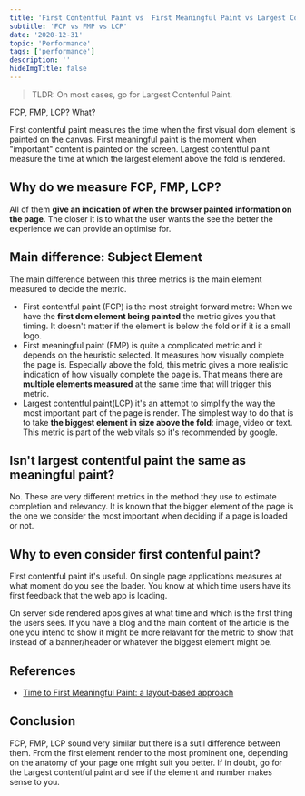 ```yaml
---
title: 'First Contentful Paint vs  First Meaningful Paint vs Largest Contentful Paint'
subtitle: 'FCP vs FMP vs LCP'
date: '2020-12-31'
topic: 'Performance'
tags: ['performance']
description: ''
hideImgTitle: false
---
```


> TLDR: On most cases, go for Largest Contenful Paint.

FCP, FMP, LCP? What?

First contentful paint measures the time when the first visual dom element is painted on the canvas. First meaningful paint is the moment when "important" content is painted on the screen. Largest contentful paint measure the time at which the largest element above the fold is rendered.

## Why do we measure FCP, FMP, LCP?

All of them **give an indication of when the browser painted information on the page**. The closer it is to what the user wants the see the better the experience we can provide an optimise for.

## Main difference: Subject Element

The main difference between this three metrics is the main element measured to decide the metric.

- First contentful paint (FCP) is the most straight forward metrc: When we have the **first dom element being painted** the metric gives you that timing. It doesn't matter if the element is below the fold or if it is a small logo.
- First meaningful paint (FMP) is quite a complicated metric and it depends on the heuristic selected. It measures how visually complete the page is. Especially above the fold, this metric gives a more realistic indication of how visually complete the page is. That means there are **multiple elements measured** at the same time that will trigger this metric.
- Largest contentful paint(LCP) it's an attempt to simplify the way the most important part of the page is render. The simplest way to do that is to take **the biggest element in size above the fold**: image, video or text. This metric is part of the web vitals so it's recommended by google.

## Isn't largest contentful paint the same as meaningful paint?

No. These are very different metrics in the method they use to estimate completion and relevancy. It is known that the bigger element of the page is the one we consider the most important when deciding if a page is loaded or not.

## Why to even consider first contenful paint?

First contentful paint it's useful. On single page applications measures at what moment do you see the loader. You know at which time users have its first feedback that the web app is loading.

On server side rendered apps gives at what time and which is the first thing the users sees. If you have a blog and the main content of the article is the one you intend to show it might be more relavant for the metric to show that instead of a banner/header or whatever the biggest element might be.

## References

- [Time to First Meaningful Paint: a layout-based approach](https://docs.google.com/document/d/1BR94tJdZLsin5poeet0XoTW60M0SjvOJQttKT-JK8HI/view)

## Conclusion

FCP, FMP, LCP sound very similar but there is a sutil difference between them. From the first element render to the most prominent one, depending on the anatomy of your page one might suit you better. If in doubt, go for the Largest contentful paint and see if the element and number makes sense to you.
